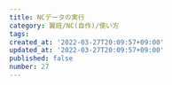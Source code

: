 ```yaml
---
title: NCデータの実行
category: 翼班/NC(自作)/使い方
tags: 
created_at: '2022-03-27T20:09:57+09:00'
updated_at: '2022-03-27T20:09:57+09:00'
published: false
number: 27
---
```



